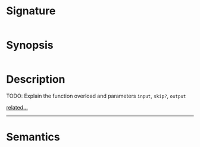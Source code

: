 # Signature
```vikid-signature
```

# Synopsis
```vikid-synopsis
```

# Description
TODO: Explain the function overload and parameters `input`, `skip?`, `output`

[related...](skip?)

----
# Semantics
